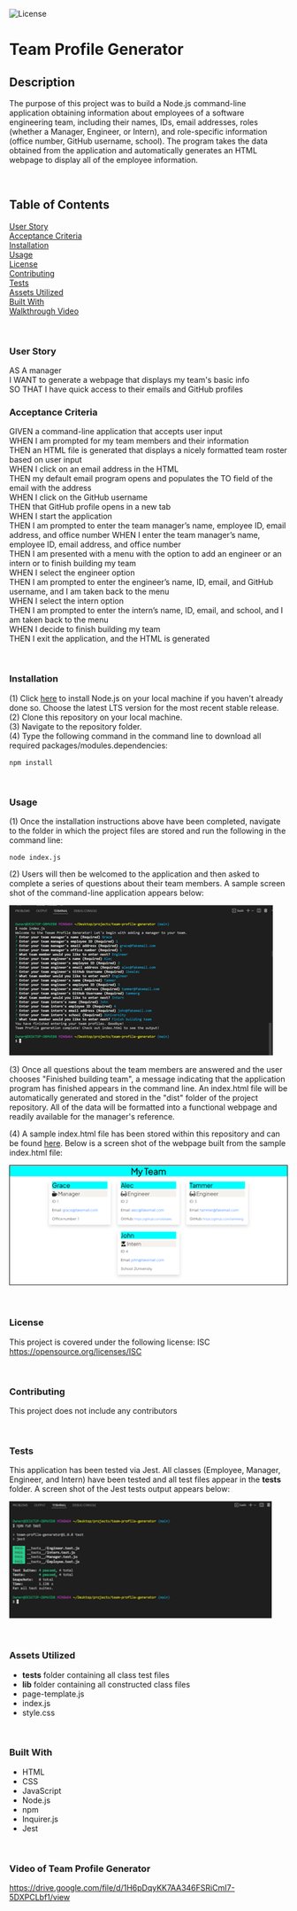 ![License](https://img.shields.io/badge/License-ISC-ff69b4)

# **Team Profile Generator**

## **Description**
The purpose of this project was to build a Node.js command-line application obtaining information about employees of a software engineering team, including their names, IDs, email addresses, roles (whether a Manager, Engineer, or Intern), and role-specific information (office number, GitHub username, school). The program takes the data obtained from the application and automatically generates an HTML webpage to display all of the employee information. 

<br>

## **Table of Contents**
[User Story](#user-story)<br>
[Acceptance Criteria](#acceptance-criteria)<br>
[Installation](#installation)<br>
[Usage](#usage)<br>
[License](#license)<br>
[Contributing](#contributing)<br>
[Tests](#tests)<br>
[Assets Utilized](#assets-utilized)<br>
[Built With](#built-with)<br>
[Walkthrough Video](#video-of-team-profile-generator)<br>

<br>

### **User Story**
AS A manager<br>
I WANT to generate a webpage that displays my team's basic info<br>
SO THAT I have quick access to their emails and GitHub profiles<br>

### **Acceptance Criteria**
GIVEN a command-line application that accepts user input<br>
WHEN I am prompted for my team members and their information<br>
THEN an HTML file is generated that displays a nicely formatted team roster based on user input<br>
WHEN I click on an email address in the HTML<br>
THEN my default email program opens and populates the TO field of the email with the address<br>
WHEN I click on the GitHub username<br>
THEN that GitHub profile opens in a new tab<br>
WHEN I start the application<br>
THEN I am prompted to enter the team manager’s name, employee ID, email address, and office number
WHEN I enter the team manager’s name, employee ID, email address, and office number<br>
THEN I am presented with a menu with the option to add an engineer or an intern or to finish building my team<br>
WHEN I select the engineer option<br>
THEN I am prompted to enter the engineer’s name, ID, email, and GitHub username, and I am taken back to the menu<br>
WHEN I select the intern option<br>
THEN I am prompted to enter the intern’s name, ID, email, and school, and I am taken back to the menu<br>
WHEN I decide to finish building my team<br>
THEN I exit the application, and the HTML is generated<br>

<br>

### **Installation**
(1) Click [here](https://nodejs.org/en/) to install Node.js on your local machine if you haven't already done so. Choose the latest LTS version for the most recent stable release.<br> 
(2) Clone this repository on your local machine.<br>
(3) Navigate to the repository folder.<br>
(4) Type the following command in the command line to download all required packages/modules.dependencies:<br>

    npm install

<br>

### **Usage**
(1) Once the installation instructions above have been completed, navigate to the folder in which the project files are stored and run the following in the command line:<br>

    node index.js


(2) Users will then be welcomed to the application and then asked to complete a series of questions about their team members. A sample screen shot of the command-line application appears below: <br>

![alt text](images/screen_shot_application.png)

(3) Once all questions about the team members are answered and the user chooses "Finished building team", a message indicating that the application program has finished appears in the command line. An index.html file will be automatically generated and stored in the "dist" folder of the project repository. All of the data will be formatted into a functional webpage and readily available for the manager's reference.<br>

(4) A sample index.html file has been stored within this repository and can be found [here](dist/index.html). Below is a screen shot of the webpage built from the sample index.html file:

![alt text](images/screen_shot_html_webpage.png)

<br>

### **License**
  This project is covered under the following license: ISC<br>
  https://opensource.org/licenses/ISC


<br>

### **Contributing**
This project does not include any contributors

<br>

### **Tests**
This application has been tested via Jest. All classes (Employee, Manager, Engineer, and Intern) have been tested and all test files appear in the __tests__ folder. A screen shot of the Jest tests output appears below:

![alt text](images/screen_shot_jest_tests.png)

<br>

### **Assets Utilized** 

- __tests__ folder containing all class test files
- __lib__ folder containing all constructed class files
- page-template.js
- index.js
- style.css

<br>

### **Built With**
* HTML
* CSS
* JavaScript
* Node.js
* npm
* Inquirer.js
* Jest

<br>

### **Video of Team Profile Generator**
https://drive.google.com/file/d/1H6pDqyKK7AA346FSRiCmI7-5DXPCLbf1/view


